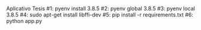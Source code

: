 Aplicativo Tesis
#1: pyenv install 3.8.5
#2: pyenv global 3.8.5
#3: pyenv local 3.8.5
#4: sudo apt-get install libffi-dev
#5: pip install -r requirements.txt 
#6: python app.py


